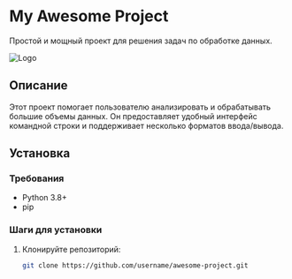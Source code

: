 # My Awesome Project

Простой и мощный проект для решения задач по обработке данных.

![Logo](https://path/to/logo.png)

## Описание

Этот проект помогает пользователю анализировать и обрабатывать большие объемы данных. Он предоставляет удобный интерфейс командной строки и поддерживает несколько форматов ввода/вывода.

## Установка

### Требования

- Python 3.8+
- pip

### Шаги для установки

1. Клонируйте репозиторий:
   ```bash
   git clone https://github.com/username/awesome-project.git
